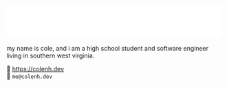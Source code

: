 <img src="https://raw.githubusercontent.com/colenh/colenh/main/wave.svg" alt=":wave: hey there!" />

my name is cole, and i am a high school student and software engineer living in southern west virginia.

🔗 https://colenh.dev  
📧 `me@colenh.dev`
